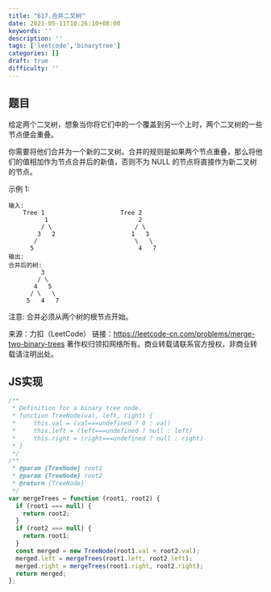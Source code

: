 ```yaml
---
title: "617.合并二叉树"
date: 2021-05-11T10:26:10+08:00
keywords: ''
description: ''
tags: ['leetcode','binarytree']
categories: []
draft: true
difficulty: ''
---
```


## 题目

给定两个二叉树，想象当你将它们中的一个覆盖到另一个上时，两个二叉树的一些节点便会重叠。

你需要将他们合并为一个新的二叉树。合并的规则是如果两个节点重叠，那么将他们的值相加作为节点合并后的新值，否则不为 NULL 的节点将直接作为新二叉树的节点。

示例 1:
```
输入: 
    Tree 1                     Tree 2                  
          1                         2                             
         / \                       / \                            
        3   2                     1   3                        
       /                           \   \                      
      5                             4   7                  
输出: 
合并后的树:
         3
        / \
       4   5
      / \   \ 
     5   4   7
```
注意: 合并必须从两个树的根节点开始。

来源：力扣（LeetCode）
链接：https://leetcode-cn.com/problems/merge-two-binary-trees
著作权归领扣网络所有。商业转载请联系官方授权，非商业转载请注明出处。

## JS实现

```javascript
/**
 * Definition for a binary tree node.
 * function TreeNode(val, left, right) {
 *     this.val = (val===undefined ? 0 : val)
 *     this.left = (left===undefined ? null : left)
 *     this.right = (right===undefined ? null : right)
 * }
 */
/**
 * @param {TreeNode} root1
 * @param {TreeNode} root2
 * @return {TreeNode}
 */
var mergeTrees = function (root1, root2) {
  if (root1 === null) {
    return root2;
  }
  if (root2 === null) {
    return root1;
  }
  const merged = new TreeNode(root1.val + root2.val);
  merged.left = mergeTrees(root1.left, root2.left);
  merged.right = mergeTrees(root1.right, root2.right);
  return merged;
};
```
